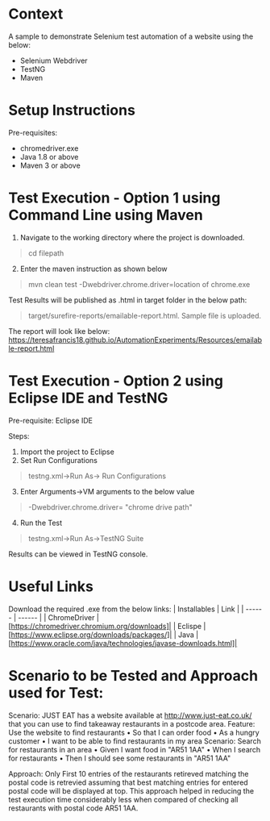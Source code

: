 # Context
A sample to demonstrate Selenium test automation of a website using the below:
 - Selenium Webdriver
 - TestNG
 - Maven

# Setup Instructions
  Pre-requisites:
- chromedriver.exe
- Java 1.8 or above
- Maven 3 or above

# Test Execution - Option 1 using Command Line using Maven
1. Navigate to the working directory where the project is downloaded.
> cd filepath
2. Enter the maven instruction as shown below
> mvn clean test -Dwebdriver.chrome.driver=location of chrome.exe

Test Results will be published as .html in target folder in the below path:
> target/surefire-reports/emailable-report.html. Sample file is uploaded.

The report will look like below:
https://teresafrancis18.github.io/AutomationExperiments/Resources/emailable-report.html

# Test Execution - Option 2 using Eclipse IDE and TestNG
Pre-requisite:
Eclipse IDE

Steps:
1. Import the project to Eclipse 
2. Set Run Configurations
> testng.xml->Run As-> Run Configurations
3. Enter Arguments->VM arguments to the below value
> -Dwebdriver.chrome.driver= "chrome drive path"
4. Run the Test
> testng.xml->Run As->TestNG Suite

Results can be viewed in TestNG console.

# Useful Links
Download the required .exe from the below links:
| Installables | Link |
| ------ | ------ |
| ChromeDriver | [https://chromedriver.chromium.org/downloads]|
| Eclispe | [https://www.eclipse.org/downloads/packages/]|
| Java | [https://www.oracle.com/java/technologies/javase-downloads.html]|

# Scenario to be Tested and Approach used for Test:
Scenario:
JUST EAT has a website available at http://www.just-eat.co.uk/ that you can use to find takeaway restaurants in a postcode area.
Feature: Use the website to find restaurants
•	So that I can order food
•	As a hungry customer
•	I want to be able to find restaurants in my area
 Scenario: Search for restaurants in an area
•	Given I want food in "AR51 1AA"
•	When I search for restaurants
•	Then I should see some restaurants in "AR51 1AA"

Approach:
Only First 10 entries of the restaurants retireved matching the postal code is retrevied assuming that best matching entries for entered postal code will be displayed at top. This approach helped in reducing the test execution time considerably less when compared of checking all restaurants with postal code AR51 1AA.


